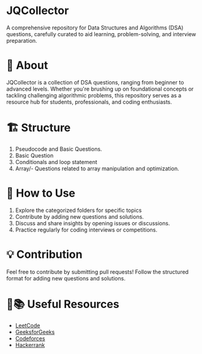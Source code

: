 # JQCollector

A comprehensive repository for Data Structures and Algorithms (DSA) questions, carefully curated to aid learning, problem-solving, and interview preparation.


 # 📌 About

JQCollector is a collection of DSA questions, ranging from beginner to advanced levels. Whether you're brushing up on foundational concepts or tackling challenging algorithmic problems, this repository serves as a resource hub for students, professionals, and coding enthusiasts.

 # 🏗 Structure

 1.  Pseudocode and Basic Questions.
 2.  Basic Question
 3.  Conditionals and loop statement 
 4.  Array/- Questions related to array manipulation and optimization.

 # 🚀 How to Use

1. Explore the categorized folders for specific topics
2. Contribute by adding new questions and solutions.
3. Discuss and share insights by opening issues or discussions.
4. Practice regularly for coding interviews or competitions.

# 💡 Contribution
 
 Feel free to contribute by submitting pull requests! Follow the structured format for adding new questions and solutions.

 # 🔗📚  Useful Resources 
- [LeetCode](https://leetcode.com/)  
- [GeeksforGeeks](https://www.geeksforgeeks.org/)  
- [Codeforces](https://codeforces.com/)  
- [Hackerrank](https://www.hackerrank.com/)  
 
 


<!-- help -->

<!-- # 🚀 JQCollector  
**Your ultimate collection of Data Structures & Algorithms (DSA) questions!**  
A well-organized repository for coding enthusiasts, interview prep, and competitive programmers.

## 📌 Overview  
JQCollector serves as a **structured question bank** for DSA concepts.  
It helps learners **practice, understand, and master** fundamental & advanced algorithmic challenges.  

## 🏗 Repository Structure  

## 🚀 How to Use  
✅ Browse different topics and pick questions to solve.  
✅ Contribute new questions and solutions via Pull Requests.  
✅ Engage in discussions and help improve the repository.

## 💡 Contribution Guidelines  
**We welcome contributions!** If you'd like to add questions or provide solutions, follow our structured format.  

## 📚 Additional Resources  
- [LeetCode](https://leetcode.com/)  
- [GeeksforGeeks](https://www.geeksforgeeks.org/)  
- [Codeforces](https://codeforces.com/)  
- [Hackerrank](https://www.hackerrank.com/)  

---

This format ensures your repository is **clear, interactive, and accessible** for users. 🚀  
You can further modify it to match your vision! Want me to add anything special? ✨   -->


